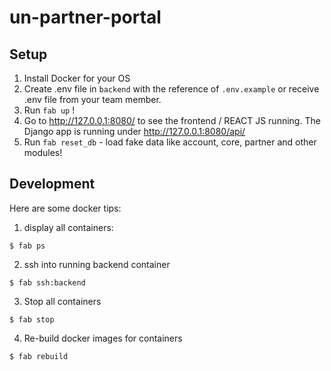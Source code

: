 # un-partner-portal

## Setup
1. Install Docker for your OS
2. Create .env file in `backend` with the reference of `.env.example` or receive .env file from your team member.
3. Run `fab up` !
4. Go to http://127.0.0.1:8080/ to see the frontend / REACT JS running. The Django app is running under http://127.0.0.1:8080/api/
5. Run `fab reset_db` - load fake data like account, core, partner and other modules!

## Development
Here are some docker tips:
   1. display all containers:
   ```
   $ fab ps
   ```
   2. ssh into running backend container
   ```
   $ fab ssh:backend
   ```
   3. Stop all containers
   ```
   $ fab stop
   ```
   4. Re-build docker images for containers
   ```
   $ fab rebuild
   ```
